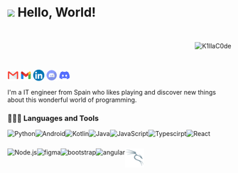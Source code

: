# <img src="https://media.giphy.com/media/03CFrhn4mtBd0TNthB/giphy.gif" width="100"/> Hello, World!

<br>
<p align="right"> <img src="https://komarev.com/ghpvc/?username=K1llaC0de" alt="K1llaC0de" /> </p>
</br>

<div style="text-align: center;">
  <p align="left">
      <img src="assets/gmail.svg" height="25px"/> <a href="mailto:lauracode00@gmail.com">
      <a href="mailto:lauracode00@gmail.com" target="_blank"><img alt="Gmail" src="assets/icons8-gmail.svg" height="25px"/></a>
      <img src="assets/linkedin.svg" height="25px">
      <img src="assets/discord.svg" height="25px"/> <a href="http://discord.com/users/k1llac0de">
      <a href="http://discord.com/users/k1llac0de" target="_blank"><img alt="Gmail" src="assets/icons8-discord.svg" height="25px"/></a>
  </p>
</div>


I'm a IT engineer from Spain who likes playing and discover new things about this wonderful world of programming.

  
### 👨🏻‍💻 Languages and Tools
<p align="left">
<a href="https://www.python.org" target="_blank"><img align="left" alt="Python" height ="42px" src="https://raw.githubusercontent.com/rahul-jha98/github_readme_icons/main/language_and_tools/square/python/python.svg"></a>
<a href="https://developer.android.com" target="_blank"> <img align="left" alt="Android" height ="42px" src="https://raw.githubusercontent.com/rahul-jha98/github_readme_icons/main/language_and_tools/square/android/android.svg"> </a>
<a href="https://kotlinlang.org" target="_blank"><img align="left" alt="Kotlin" height ="42px" src="https://raw.githubusercontent.com/rahul-jha98/github_readme_icons/main/language_and_tools/square/kotlin/kotlin.svg"></a>
<a href="https://www.java.com" target="_blank"><img align="left" alt="Java" height ="42px" src="https://raw.githubusercontent.com/rahul-jha98/github_readme_icons/main/language_and_tools/square/java/java.svg"></a>
<a href="https://developer.mozilla.org/en-US/docs/Web/JavaScript" target="_blank"> <img align="left" alt="JavaScript" height ="42px"  src="https://raw.githubusercontent.com/rahul-jha98/github_readme_icons/main/language_and_tools/square/javascript/javascript.svg"> </a>
<a href="https://www.typescriptlang.org/" target="_blank"><img align="left" alt="Typescirpt" height ="42px" src="https://raw.githubusercontent.com/rahul-jha98/github_readme_icons/main/language_and_tools/square/typescript/typescript.svg"></a>
<a href="https://reactjs.org/" target="_blank"> <img align="left" alt="React" height ="42px" src="https://raw.githubusercontent.com/rahul-jha98/github_readme_icons/main/language_and_tools/square/react/react.svg"></a>
<a href="https://nodejs.org" target="_blank"><img align="left" alt="Node.js" height ="42px" src="https://raw.githubusercontent.com/rahul-jha98/github_readme_icons/main/language_and_tools/square/node/node.svg"></a>
<a href="https://www.figma.com/" target="_blank"> <img align="left" alt="figma" height='42px' src="https://raw.githubusercontent.com/rahul-jha98/github_readme_icons/main/language_and_tools/square/figma/figma.svg" /> </a>
<a href="https://getbootstrap.com/" target="_blank"> <img align="left" alt="bootstrap" height='42px' src="https://raw.githubusercontent.com/rahul-jha98/github_readme_icons/main/language_and_tools/square/bootstrap/bootstrap.svg"/></a>
<a href="https://docs.angular.lat/" target="_blank"> <img align="left" alt="angular" height='42px' src="https://raw.githubusercontent.com/rahul-jha98/github_readme_icons/main/language_and_tools/square/angular/angular.svg"/></a>
<a href="https://www.kali.org/" target="_blank"> <img align="left" alt="kali" height='42px' src="assets/icons8-kali-linux.svg"/></a>
<br>
</p>



